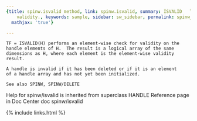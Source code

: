 ```yaml
---
{title: spinw.isvalid method, link: spinw.isvalid, summary: ISVALID   Test handle
    validity., keywords: sample, sidebar: sw_sidebar, permalink: spinw_isvalid, folder: spinw,
  mathjax: 'true'}

---
```

    TF = ISVALID(H) performs an element-wise check for validity on the 
    handle elements of H.  The result is a logical array of the same 
    dimensions as H, where each element is the element-wise validity 
    result.
 
    A handle is invalid if it has been deleted or if it is an element
    of a handle array and has not yet been initialized.
 
    See also SPINW, SPINW/DELETE
Help for spinw/isvalid is inherited from superclass HANDLE
    Reference page in Doc Center
       doc spinw/isvalid

{% include links.html %}
